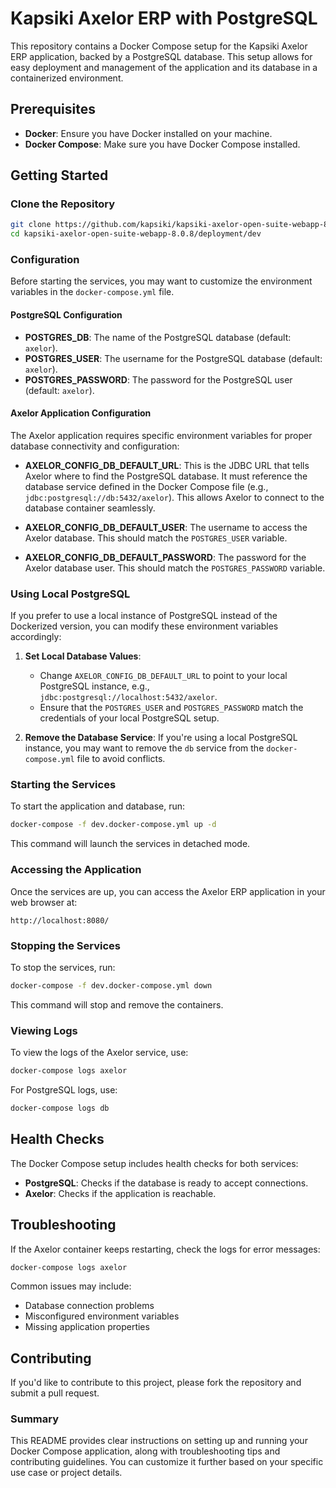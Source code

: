 # Kapsiki Axelor ERP with PostgreSQL

This repository contains a Docker Compose setup for the Kapsiki Axelor ERP application, backed by a PostgreSQL database. This setup allows for easy deployment and management of the application and its database in a containerized environment.

## Prerequisites

- **Docker**: Ensure you have Docker installed on your machine.
- **Docker Compose**: Make sure you have Docker Compose installed.

## Getting Started

### Clone the Repository

```bash
git clone https://github.com/kapsiki/kapsiki-axelor-open-suite-webapp-8.0.8.git
cd kapsiki-axelor-open-suite-webapp-8.0.8/deployment/dev
```

### Configuration

Before starting the services, you may want to customize the environment variables in the `docker-compose.yml` file. 

#### PostgreSQL Configuration

- **POSTGRES_DB**: The name of the PostgreSQL database (default: `axelor`).
- **POSTGRES_USER**: The username for the PostgreSQL database (default: `axelor`).
- **POSTGRES_PASSWORD**: The password for the PostgreSQL user (default: `axelor`).

#### Axelor Application Configuration

The Axelor application requires specific environment variables for proper database connectivity and configuration:

- **AXELOR_CONFIG_DB_DEFAULT_URL**: This is the JDBC URL that tells Axelor where to find the PostgreSQL database. It must reference the database service defined in the Docker Compose file (e.g., `jdbc:postgresql://db:5432/axelor`). This allows Axelor to connect to the database container seamlessly.

- **AXELOR_CONFIG_DB_DEFAULT_USER**: The username to access the Axelor database. This should match the `POSTGRES_USER` variable.

- **AXELOR_CONFIG_DB_DEFAULT_PASSWORD**: The password for the Axelor database user. This should match the `POSTGRES_PASSWORD` variable.

### Using Local PostgreSQL

If you prefer to use a local instance of PostgreSQL instead of the Dockerized version, you can modify these environment variables accordingly:

1. **Set Local Database Values**:
   - Change `AXELOR_CONFIG_DB_DEFAULT_URL` to point to your local PostgreSQL instance, e.g., `jdbc:postgresql://localhost:5432/axelor`.
   - Ensure that the `POSTGRES_USER` and `POSTGRES_PASSWORD` match the credentials of your local PostgreSQL setup.

2. **Remove the Database Service**: If you're using a local PostgreSQL instance, you may want to remove the `db` service from the `docker-compose.yml` file to avoid conflicts.

### Starting the Services

To start the application and database, run:

```bash
docker-compose -f dev.docker-compose.yml up -d
```

This command will launch the services in detached mode.

### Accessing the Application

Once the services are up, you can access the Axelor ERP application in your web browser at:

```
http://localhost:8080/
```

### Stopping the Services

To stop the services, run:

```bash
docker-compose -f dev.docker-compose.yml down
```

This command will stop and remove the containers.

### Viewing Logs

To view the logs of the Axelor service, use:

```bash
docker-compose logs axelor
```

For PostgreSQL logs, use:

```bash
docker-compose logs db
```

## Health Checks

The Docker Compose setup includes health checks for both services:

- **PostgreSQL**: Checks if the database is ready to accept connections.
- **Axelor**: Checks if the application is reachable.

## Troubleshooting

If the Axelor container keeps restarting, check the logs for error messages:

```bash
docker-compose logs axelor
```

Common issues may include:

- Database connection problems
- Misconfigured environment variables
- Missing application properties

## Contributing

If you'd like to contribute to this project, please fork the repository and submit a pull request.

### Summary

This README provides clear instructions on setting up and running your Docker Compose application, along with troubleshooting tips and contributing guidelines. You can customize it further based on your specific use case or project details.
